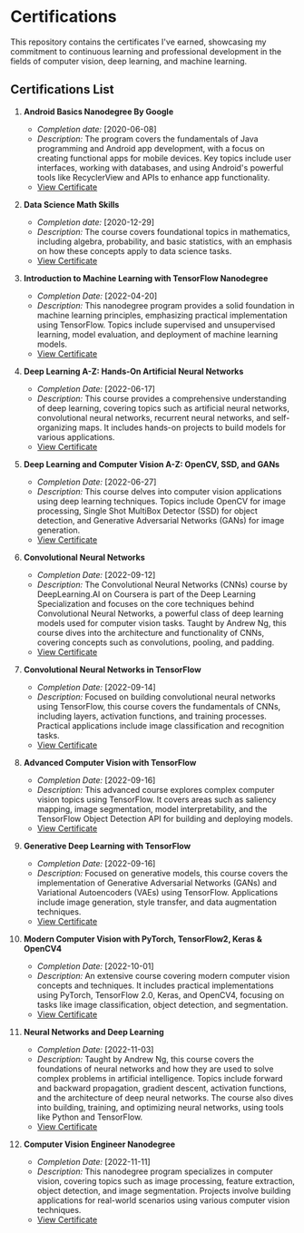 # Certifications

This repository contains the certificates I've earned, showcasing my commitment to continuous learning and professional development in the fields of computer vision, deep learning, and machine learning.

## Certifications List

1. **Android Basics Nanodegree By Google**
	- *Completion date:* [2020-06-08]
	- *Description:* The program covers the fundamentals of Java programming and Android app development, with a focus on creating functional apps for mobile devices. Key topics include user interfaces, working with databases, and using Android's powerful tools like RecyclerView and APIs to enhance app functionality.
	- [View Certificate](./certificates/Android_Basics_Nanodegree_By_Google.pdf)
     
2. **Data Science Math Skills**
	- *Completion date:* [2020-12-29]
	- *Description:* The course covers foundational topics in mathematics, including algebra, probability, and basic statistics, with an emphasis on how these concepts apply to data science tasks.
	- [View Certificate](./certificates/Data_Science_Math_Skills.pdf)

3. **Introduction to Machine Learning with TensorFlow Nanodegree**
	- *Completion Date:* [2022-04-20]
	- *Description:* This nanodegree program provides a solid foundation in machine learning principles, emphasizing practical implementation using TensorFlow. Topics include supervised and unsupervised learning, model evaluation, and deployment of machine learning models.
	- [View Certificate](./certificates/Introduction_to_Machine_Learning_with_TensorFlow_Nanodegree.pdf)

4. **Deep Learning A-Z: Hands-On Artificial Neural Networks**
	- *Completion Date:* [2022-06-17]
	- *Description:* This course provides a comprehensive understanding of deep learning, covering topics such as artificial neural networks, convolutional neural networks, recurrent neural networks, and self-organizing maps. It includes hands-on projects to build models for various applications.
	- [View Certificate](./certificates/Deep_Learning_A-Z_Hands-On_Artificial_Neural_Networks.pdf)

5. **Deep Learning and Computer Vision A-Z: OpenCV, SSD, and GANs**
	- *Completion Date:* [2022-06-27]
	- *Description:* This course delves into computer vision applications using deep learning techniques. Topics include OpenCV for image processing, Single Shot MultiBox Detector (SSD) for object detection, and Generative Adversarial Networks (GANs) for image generation.
	- [View Certificate](./certificates/Deep_Learning_and_Computer_Vision_A-Z_OpenCV_SSD_and_GANs.pdf)

6. **Convolutional Neural Networks**
	- *Completion Date:* [2022-09-12]
	- *Description:* The Convolutional Neural Networks (CNNs) course by DeepLearning.AI on Coursera is part of the Deep Learning Specialization and focuses on the core techniques behind Convolutional Neural Networks, a powerful class of deep learning models used for computer vision tasks. Taught by Andrew Ng, this course dives into the architecture and functionality of CNNs, covering concepts such as convolutions, pooling, and padding.
	- [View Certificate](./certificates/Convolutional_Neural_Networks.pdf)

7. **Convolutional Neural Networks in TensorFlow**
	- *Completion Date:* [2022-09-14]
	- *Description:* Focused on building convolutional neural networks using TensorFlow, this course covers the fundamentals of CNNs, including layers, activation functions, and training processes. Practical applications include image classification and recognition tasks.
	- [View Certificate](./certificates/Convolutional_Neural_Networks_in_TensorFlow.pdf)

8. **Advanced Computer Vision with TensorFlow**
	- *Completion Date:* [2022-09-16]
	- *Description:* This advanced course explores complex computer vision topics using TensorFlow. It covers areas such as saliency mapping, image segmentation, model interpretability, and the TensorFlow Object Detection API for building and deploying models.
	- [View Certificate](./certificates/Advanced_Computer_Vision_with_TensorFlow.pdf)

9. **Generative Deep Learning with TensorFlow**
	- *Completion Date:* [2022-09-16]
	- *Description:* Focused on generative models, this course covers the implementation of Generative Adversarial Networks (GANs) and Variational Autoencoders (VAEs) using TensorFlow. Applications include image generation, style transfer, and data augmentation techniques.
	- [View Certificate](./certificates/Generative_Deep_Learning_with_TensorFlow.pdf)
  
10. **Modern Computer Vision with PyTorch, TensorFlow2, Keras & OpenCV4**
	- *Completion Date:* [2022-10-01]
	- *Description:* An extensive course covering modern computer vision concepts and techniques. It includes practical implementations using PyTorch, TensorFlow 2.0, Keras, and OpenCV4, focusing on tasks like image classification, object detection, and segmentation.
	- [View Certificate](./certificates/Modern_Computer_Vision_PyTorch_TensorFlow2_Keras_OpenCV4.pdf)

11. **Neural Networks and Deep Learning**
	- *Completion Date:* [2022-11-03]
	- *Description:* Taught by Andrew Ng, this course covers the foundations of neural networks and how they are used to solve complex problems in artificial intelligence. Topics include forward and backward propagation, gradient descent, activation functions, and the architecture of deep neural networks. The course also dives into building, training, and optimizing neural networks, using tools like Python and TensorFlow.
	- [View Certificate](./certificates/Neural_Networks_and_Deep_Learning.pdf)

12. **Computer Vision Engineer Nanodegree**
	- *Completion Date:* [2022-11-11]
	- *Description:* This nanodegree program specializes in computer vision, covering topics such as image processing, feature extraction, object detection, and image segmentation. Projects involve building applications for real-world scenarios using various computer vision techniques.
	- [View Certificate](./certificates/Computer_Vision_Engineer_Nanodegree.pdf)
